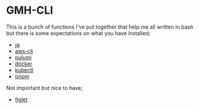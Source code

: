 # GMH-CLI
This is a bunch of functions I've put together that help me all written in bash but there is some expectations on what you have installed;

- [jq](https://stedolan.github.io/jq/)
- [aws-cli](https://aws.amazon.com/cli/)
- [pulumi](https://www.pulumi.com/docs/get-started/install/)
- [docker](https://docs.docker.com/get-docker/)
- [kubectl](https://kubernetes.io/docs/tasks/tools/install-kubectl/)
- [pnpm](https://pnpm.js.org/en/installation)

Not important but nice to have;
- [figlet](http://www.figlet.org/)

